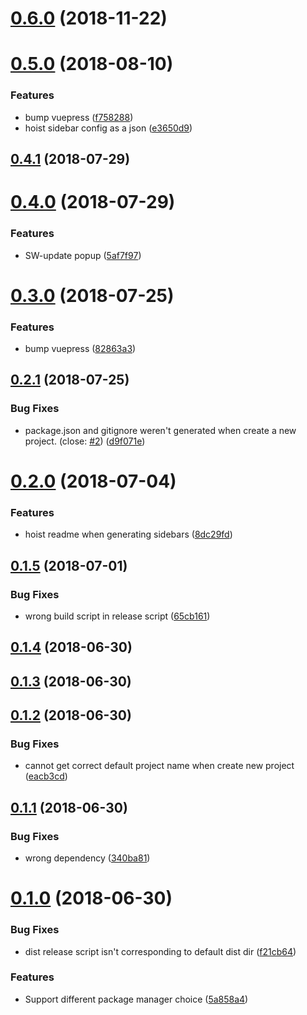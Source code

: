<a name="0.6.0"></a>
# [0.6.0](https://github.com/ulivz/template-vuepress/compare/v0.5.0...v0.6.0) (2018-11-22)



<a name="0.5.0"></a>
# [0.5.0](https://github.com/ulivz/template-vuepress/compare/v0.4.1...v0.5.0) (2018-08-10)


### Features

* bump vuepress ([f758288](https://github.com/ulivz/template-vuepress/commit/f758288))
* hoist sidebar config as a json ([e3650d9](https://github.com/ulivz/template-vuepress/commit/e3650d9))



<a name="0.4.1"></a>
## [0.4.1](https://github.com/ulivz/template-vuepress/compare/v0.4.0...v0.4.1) (2018-07-29)



<a name="0.4.0"></a>
# [0.4.0](https://github.com/ulivz/template-vuepress/compare/v0.3.0...v0.4.0) (2018-07-29)


### Features

* SW-update popup ([5af7f97](https://github.com/ulivz/template-vuepress/commit/5af7f97))



<a name="0.3.0"></a>
# [0.3.0](https://github.com/ulivz/template-vuepress/compare/v0.2.1...v0.3.0) (2018-07-25)


### Features

* bump vuepress ([82863a3](https://github.com/ulivz/template-vuepress/commit/82863a3))



<a name="0.2.1"></a>
## [0.2.1](https://github.com/ulivz/template-vuepress/compare/v0.2.0...v0.2.1) (2018-07-25)


### Bug Fixes

* package.json and gitignore weren't generated when create a new project. (close: [#2](https://github.com/ulivz/template-vuepress/issues/2)) ([d9f071e](https://github.com/ulivz/template-vuepress/commit/d9f071e))



<a name="0.2.0"></a>
# [0.2.0](https://github.com/ulivz/template-vuepress/compare/v0.1.5...v0.2.0) (2018-07-04)


### Features

* hoist readme when generating sidebars ([8dc29fd](https://github.com/ulivz/template-vuepress/commit/8dc29fd))



<a name="0.1.5"></a>
## [0.1.5](https://github.com/ulivz/template-vuepress/compare/v0.1.4...v0.1.5) (2018-07-01)


### Bug Fixes

* wrong build script in release script ([65cb161](https://github.com/ulivz/template-vuepress/commit/65cb161))



<a name="0.1.4"></a>
## [0.1.4](https://github.com/ulivz/template-vuepress/compare/v0.1.3...v0.1.4) (2018-06-30)



<a name="0.1.3"></a>
## [0.1.3](https://github.com/ulivz/template-vuepress/compare/v0.1.2...v0.1.3) (2018-06-30)



<a name="0.1.2"></a>
## [0.1.2](https://github.com/ulivz/template-vuepress/compare/v0.1.1...v0.1.2) (2018-06-30)


### Bug Fixes

* cannot get correct default project name when create new project ([eacb3cd](https://github.com/ulivz/template-vuepress/commit/eacb3cd))



<a name="0.1.1"></a>
## [0.1.1](https://github.com/ulivz/template-vuepress/compare/0.1.0...0.1.1) (2018-06-30)


### Bug Fixes

* wrong dependency ([340ba81](https://github.com/ulivz/template-vuepress/commit/340ba81))



<a name="0.1.0"></a>
# [0.1.0](https://github.com/ulivz/template-vuepress/compare/0.0.2...0.1.0) (2018-06-30)


### Bug Fixes

* dist release script isn't corresponding to default dist dir ([f21cb64](https://github.com/ulivz/template-vuepress/commit/f21cb64))


### Features

* Support different package manager choice ([5a858a4](https://github.com/ulivz/template-vuepress/commit/5a858a4))



